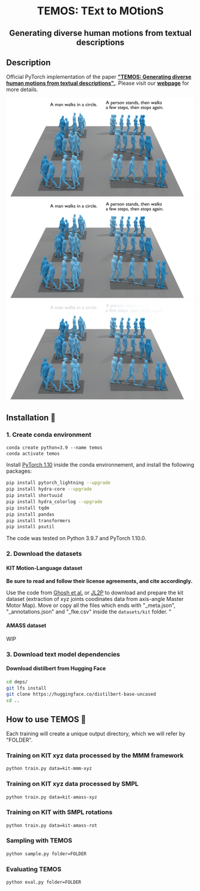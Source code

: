 <div align="center">

# TEMOS: TExt to MOtionS
## Generating diverse human motions from textual descriptions

</div>

## Description
Official PyTorch implementation of the paper [**"TEMOS: Generating diverse human motions from textual descriptions".**](http://arxiv.org/abs/2204.14109).
Please visit our [**webpage**](https://mathis.petrovich.fr/temos/) for more details.

![teaser](visuals/teaser.png)
![teaser_light](visuals/teaser_white.png#gh-light-mode-only)![teaser_dark](visuals/teaser_black.png#gh-dark-mode-only)


## Installation :construction_worker:
### 1. Create conda environment

```
conda create python=3.9 --name temos
conda activate temos
```

Install [PyTorch 1.10](https://pytorch.org/) inside the conda environnement, and install the following packages:
```bash
pip install pytorch_lightning --upgrade
pip install hydra-core --upgrade
pip install shortuuid
pip install hydra_colorlog --upgrade
pip install tqdm
pip install pandas
pip install transformers
pip install psutil
```
The code was tested on Python 3.9.7 and PyTorch 1.10.0.


### 2. Download the datasets
#### KIT Motion-Language dataset
**Be sure to read and follow their license agreements, and cite accordingly.**

Use the code from [Ghosh et al.](https://github.com/anindita127/Complextext2animation) or [JL2P](https://github.com/chahuja/language2pose) to download and prepare the kit dataset (extraction of xyz joints coodinates data from axis-angle Master Motor Map). Move or copy all the files which ends with "_meta.json", "_annotations.json" and "_fke.csv" inside the ``datasets/kit`` folder.
"

#### AMASS dataset
WIP


### 3. Download text model dependencies
#### Download distilbert from __Hugging Face__
```bash
cd deps/
git lfs install
git clone https://huggingface.co/distilbert-base-uncased
cd ..
```

## How to use TEMOS :rocket:
Each training will create a unique output directory, which we will refer by "FOLDER".

### Training on KIT xyz data processed by the MMM framework
```bash
python train.py data=kit-mmm-xyz
```

### Training on KIT xyz data processed by SMPL
```bash
python train.py data=kit-amass-xyz
```

### Training on KIT with SMPL rotations
```bash
python train.py data=kit-amass-rot
```

### Sampling with TEMOS
```bash
python sample.py folder=FOLDER
```

### Evaluating TEMOS
```bash
python eval.py folder=FOLDER
```
